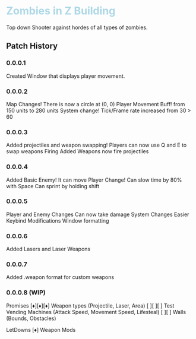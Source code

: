 <style>
    tab {
        margin-left: 20px;
    }
    h1 {
        color: lightblue;
    }
</style>

# Zombies in Z Building

Top down Shooter against hordes of all types of zombies.

## Patch History

### 0.0.0.1

Created Window that displays player movement.

### 0.0.0.2

Map Changes!
 There is now a circle at (0, 0)
Player Movement Buff!
 from 150 units to 280 units
System change!
 Tick/Frame rate increased from 30 > 60

### 0.0.0.3

Added projectiles and weapon swapping!
 Players can now use Q and E to swap weapons
Firing Added
 Weapons now fire projectiles

### 0.0.0.4

Added Basic Enemy!
 It can move
Player Change!
 Can slow time by 80% with Space
 Can sprint by holding shift

### 0.0.0.5

Player and Enemy Changes
 Can now take damage
System Changes
 Easier Keybind Modifications
 Window formatting

### 0.0.0.6

Added Lasers and Laser Weapons

### 0.0.0.7

Added .weapon format for custom weapons

### 0.0.0.8 (WIP)

Promises
 [♦][♦][♦] Weapon types (Projectile, Laser, Area)
 [ ][ ][ ] Test Vending Machines (Attack Speed, Movement Speed, Lifesteal)
 [ ][ ]    Walls (Bounds, Obstacles)

LetDowns
 [♦] Weapon Mods
